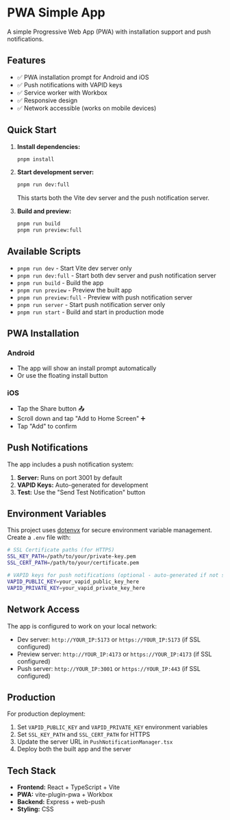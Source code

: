 # PWA Simple App

A simple Progressive Web App (PWA) with installation support and push notifications.

## Features

- ✅ PWA installation prompt for Android and iOS
- ✅ Push notifications with VAPID keys
- ✅ Service worker with Workbox
- ✅ Responsive design
- ✅ Network accessible (works on mobile devices)

## Quick Start

1. **Install dependencies:**

   ```bash
   pnpm install
   ```

2. **Start development server:**

   ```bash
   pnpm run dev:full
   ```

   This starts both the Vite dev server and the push notification server.

3. **Build and preview:**
   ```bash
   pnpm run build
   pnpm run preview:full
   ```

## Available Scripts

- `pnpm run dev` - Start Vite dev server only
- `pnpm run dev:full` - Start both dev server and push notification server
- `pnpm run build` - Build the app
- `pnpm run preview` - Preview the built app
- `pnpm run preview:full` - Preview with push notification server
- `pnpm run server` - Start push notification server only
- `pnpm run start` - Build and start in production mode

## PWA Installation

### Android

- The app will show an install prompt automatically
- Or use the floating install button

### iOS

- Tap the Share button 📤
- Scroll down and tap "Add to Home Screen" ➕
- Tap "Add" to confirm

## Push Notifications

The app includes a push notification system:

1. **Server:** Runs on port 3001 by default
2. **VAPID Keys:** Auto-generated for development
3. **Test:** Use the "Send Test Notification" button

## Environment Variables

This project uses [dotenvx](https://dotenvx.com/) for secure environment variable management. Create a `.env` file with:

```bash
# SSL Certificate paths (for HTTPS)
SSL_KEY_PATH=/path/to/your/private-key.pem
SSL_CERT_PATH=/path/to/your/certificate.pem

# VAPID keys for push notifications (optional - auto-generated if not set)
VAPID_PUBLIC_KEY=your_vapid_public_key_here
VAPID_PRIVATE_KEY=your_vapid_private_key_here
```

## Network Access

The app is configured to work on your local network:

- Dev server: `http://YOUR_IP:5173` or `https://YOUR_IP:5173` (if SSL configured)
- Preview server: `http://YOUR_IP:4173` or `https://YOUR_IP:4173` (if SSL configured)
- Push server: `http://YOUR_IP:3001` or `https://YOUR_IP:443` (if SSL configured)

## Production

For production deployment:

1. Set `VAPID_PUBLIC_KEY` and `VAPID_PRIVATE_KEY` environment variables
2. Set `SSL_KEY_PATH` and `SSL_CERT_PATH` for HTTPS
3. Update the server URL in `PushNotificationManager.tsx`
4. Deploy both the built app and the server

## Tech Stack

- **Frontend:** React + TypeScript + Vite
- **PWA:** vite-plugin-pwa + Workbox
- **Backend:** Express + web-push
- **Styling:** CSS
